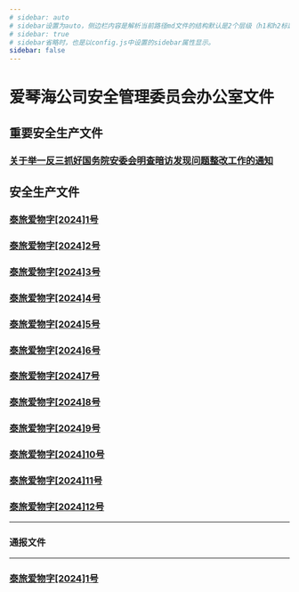 ```yaml
---
# sidebar: auto
# sidebar设置为auto，侧边栏内容是解析当前路径md文件的结构默认是2个层级（h1和h2标题的内容）
# sidebar: true
# sidebar省略时，也是以config.js中设置的sidebar属性显示。
sidebar: false
---
```


# 爱琴海公司安全管理委员会办公室文件

## 重要安全生产文件
### [关于举一反三抓好国务院安委会明查暗访发现问题整改工作的通知](/safenote/important/1.md)

## 安全生产文件
### [泰旅爱物字[2024]1号](/safenote/safeproduct/1.md) 
### [泰旅爱物字[2024]2号](/safenote/safeproduct/1.md) 
### [泰旅爱物字[2024]3号](/safenote/safeproduct/3.md) 
### [泰旅爱物字[2024]4号](/safenote/safeproduct/1.md) 
### [泰旅爱物字[2024]5号](/safenote/safeproduct/1.md) 
### [泰旅爱物字[2024]6号](/safenote/safeproduct/6.md) 
### [泰旅爱物字[2024]7号](/safenote/safeproduct/1.md) 
### [泰旅爱物字[2024]8号](/safenote/safeproduct/1.md) 
### [泰旅爱物字[2024]9号](/safenote/safeproduct/1.md) 
### [泰旅爱物字[2024]10号](/safenote/safeproduct/1.md) 
### [泰旅爱物字[2024]11号](/safenote/safeproduct/1.md)
### [泰旅爱物字[2024]12号](/safenote/safeproduct/12.md) 
---
### 通报文件
---
### [泰旅爱物字[2024]1号](/safenote/note/1.md) 
